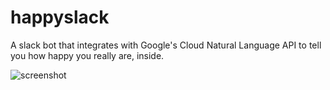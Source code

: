 # happyslack
A slack bot that integrates with Google's Cloud Natural Language API to tell you how happy you really are, inside.

![screenshot](http://i.imgur.com/5yzpReX.png)